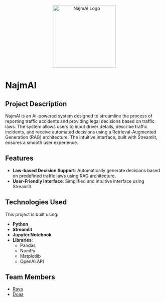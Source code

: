 <p align="center">
  <img src="NajmAI-Logo.png" alt="NajmAI Logo" width="200">
</p>

# NajmAI

## Project Description
NajmAI is an AI-powered system designed to streamline the process of reporting traffic accidents and providing legal decisions based on traffic laws. The system allows users to input driver details, describe traffic incidents, and receive automated decisions using a Retrieval-Augmented Generation (RAG) architecture. The intuitive interface, built with Streamlit, ensures a smooth user experience.

## Features
- **Law-based Decision Support**: Automatically generate decisions based on predefined traffic laws using RAG architecture.
- **User-Friendly Interface**: Simplified and intuitive interface using Streamlit.

## Technologies Used
This project is built using:

- **Python**
- **Streamlit**
- **Jupyter Notebook**
- **Libraries**:
  - Pandas
  - NumPy
  - Matplotlib
  - OpenAI API 


   
## Team Members
-  [Raya](https://github.com/1raya)
-  [Doaa](https://github.com/DoaaZain)


